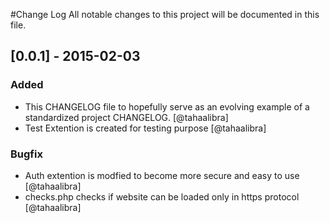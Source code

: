 #Change Log
All notable changes to this project will be documented in this file.

## [0.0.1] - 2015-02-03
### Added
- This CHANGELOG file to hopefully serve as an evolving example of a standardized project CHANGELOG. [@tahaalibra]
- Test Extention is created for testing purpose [@tahaalibra]

### Bugfix
- Auth extention is modfied to become more secure and easy to use [@tahaalibra]
- checks.php checks if website can be loaded only in https protocol [@tahaalibra]
